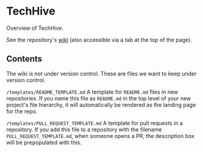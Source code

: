 # TechHive

Overview of TechHive.

See the repository's [wiki](https://github.com/LHSTechHive/TechHive/wiki) (also accessible via a tab at the top of the page).

## Contents

The wiki is not under version control. These are files we want to keep under version control.

`/templates/README_TEMPLATE.md` A template for `README.md` files in new repositories. If you name this file as `README.md` in the top level of your new project's file hierarchy, it will automatically be rendered as the landing page for the repo.

`/templates/PULL_REQUEST_TEMPLATE.md` A template for pull requests in a repository. If you add this file to a repository with the filename `PULL_REQUEST_TEMPLATE.md`, when someone opens a PR, the description box will be prepopulated with this.
